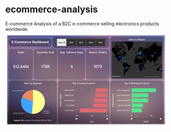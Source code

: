 # ecommerce-analysis
E-commerce Analysis of a B2C e-commerce selling electronics products worldwide.
![Preview](https://github.com/bipinxw/ecommerce-analysis/blob/main/E-commerce%20Dashboard_page-0001.jpg)
